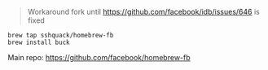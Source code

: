 > Workaround fork until https://github.com/facebook/idb/issues/646 is fixed

```
brew tap sshquack/homebrew-fb
brew install buck
```

Main repo: https://github.com/facebook/homebrew-fb
